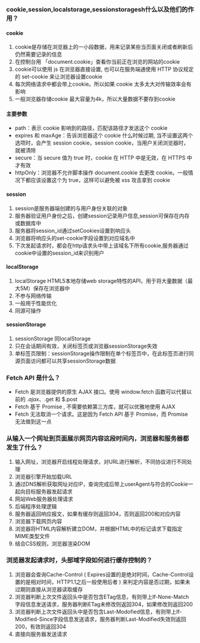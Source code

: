 ### cookie,session,localstorage,sessionstoragesh什么以及他们的作用？

#### cookie

1. cookie是存储在浏览器上的一小段数据，用来记录某些当页面关闭或者刷新后仍然需要记录的信息
2. 在控制台用 「document.cookie」查看你当前正在浏览的网站的cookie
3. cookie可以使用 js 在浏览器直接设置, 也可以在服务端通使用 HTTP 协议规定的 set-cookie 来让浏览器设置cookie
4. 每次网络请求中都会带上cookie。所以如果 cookie 太多太大对传输效率会有影响
5. 一般浏览器存储cookie 最大容量为4k，所以大量数据不要存到cookie

#### 主要参数

- path：表示 cookie 影响到的路径，匹配该路径才发送这个 cookie
- expires 和 maxAge：告诉浏览器这个 cookie 什么时候过期, 当不设置这两个选项时，会产生 session cookie，session cookie，当用户关闭浏览器时，就被清除
- secure：当 secure 值为 true 时，cookie 在 HTTP 中是无效，在 HTTPS 中才有效
- httpOnly：浏览器不允许脚本操作 document.cookie 去更改 cookie。一般情况下都应该设置这个为 true，这样可以避免被 xss 攻击拿到 cookie

#### session

1. session是服务器端创建的与用户身份关联的对象
2. 服务器验证用户身份之后，创建session记录用户信息,session可保存在内存或数据库中
3. 服务器将session_id通过setCookies设置到响应头
4. 浏览器将响应头的set-cookie字段设置到对应域名中
5. 下次发起请求时，都会在http请求头中带上该域名下所有cookie,服务器通过cookie中设置的session_id来识别用户

#### localStorage

1. localStorage HTML5本地存储web storage特性的API，用于将大量数据（最大5M）保存在浏览器中
2. 不参与网络传输
3. 一般用于性能优化
4. 同源可操作

#### sessionStorage

1. sessionStorage 同localStorage
2. 只在会话期间有效，关闭标签页或浏览器sessionStorage失效
3. 单标签页限制：sessionStorage操作限制在单个标签页中，在此标签页进行同源页面访问都可以共享sessionStorage数据

### Fetch API 是什么？

- Fetch 是浏览器提供的原生 AJAX 接口。使用 window.fetch 函数可以代替以前的 $.ajax、$.get 和 $.post
- Fetch 基于 Promise , 不需要依赖第三方库，就可以优雅地使用 AJAX
- Fetch 无法取消一个请求。这是因为 Fetch API 基于 Promise，而 Promise 无法做到这一点

### 从输入一个网址到页面展示网页内容这段时间内，浏览器和服务器都发生了什么？

1. 输入网址，浏览器开启线程处理请求，对URL进行解析，不同协议进行不同处理
2. 浏览器引擎开始加载URL
3. 通过DNS解析获取网址对应IP，查询完成后带上userAgent与符合的Cookie一起向目标服务器发起请求
4. 网站Web服务器处理请求
5. 后端程序处理逻辑
6. 服务器返回响应报文，如果有缓存则返回304，否则返回200和对应内容
7. 浏览器下载网页内容
8. 浏览器将HTML内容解析建立DOM，并根据HTML中的标记请求下载指定MIME类型文件
9. 结合CSS规则，浏览器渲染DOM

### 浏览器发起请求时，头部域字段如何进行缓存控制的？

1. 浏览器会查询Cache-Control ( Expires设置的是绝对时间，Cache-Control设置的是相对时间，HTTP1.1之后一般使用后者 ) 来判定内容是否过期，如果未过期则直接从浏览器读取缓存
2. 浏览器判断上次文件返回头中是否包含ETag信息，有则带上If-None-Match字段信息发送请求，服务器判断ETag未修改则返回304，如果修改则返回200
3. 浏览器判断上次文件返回头中是否包含Last-Modofied信息，有则带上If-Modified-Since字段信息发送请求，服务器判断Last-Modified失效则返回200，有效则返回304
4. 直接向服务器发送请求